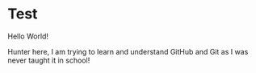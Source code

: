 # Test

Hello World!

Hunter here, I am trying to learn and understand
GitHub and Git as I was never taught it
in school!
